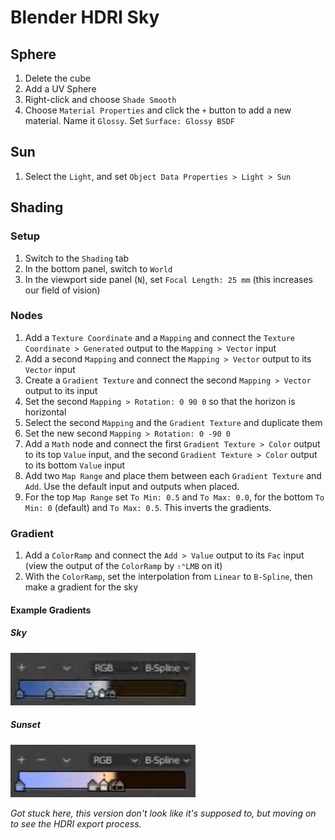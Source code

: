 # Blender HDRI Sky

## Sphere

1. Delete the cube
2. Add a UV Sphere
3. Right-click and choose `Shade Smooth`
4. Choose `Material Properties` and click the `+` button to add a new material. Name it `Glossy`. Set `Surface: Glossy BSDF`

## Sun

1. Select the `Light`, and set `Object Data Properties > Light > Sun`

## Shading

### Setup

1. Switch to the `Shading` tab
2. In the bottom panel, switch to `World`
3. In the viewport side panel (`N`), set `Focal Length: 25 mm` (this increases our field of vision)

### Nodes

1. Add a `Texture Coordinate` and a `Mapping` and connect the `Texture Coordinate > Generated` output to the `Mapping > Vector` input
2. Add a second `Mapping` and connect the `Mapping > Vector` output to its `Vector` input
3. Create a `Gradient Texture` and connect the second `Mapping > Vector` output to its input
4. Set the second `Mapping > Rotation: 0 90 0` so that the horizon is horizontal
5. Select the second `Mapping` and the `Gradient Texture` and duplicate them
6. Set the new second `Mapping > Rotation: 0 -90 0`
7. Add a `Math` node and connect the first `Gradient Texture > Color` output to its top `Value` input, and the second `Gradient Texture > Color` output to its bottom `Value` input
8. Add two `Map Range` and place them between each `Gradient Texture` and `Add`. Use the default input and outputs when placed.
9. For the top `Map Range` set `To Min: 0.5` and `To Max: 0.0`, for the bottom `To Min: 0` (default) and `To Max: 0.5`. This inverts the gradients.

### Gradient

1. Add a `ColorRamp` and connect the `Add > Value` output to its `Fac` input (view the output of the `ColorRamp` by `⇧⌃LMB` on it)
2. With the `ColorRamp`, set the interpolation from `Linear` to `B-Spline`, then make a gradient for the sky

#### Example Gradients

##### Sky

![Sky Gradient](assets/blender-hdri-ski-gradient-sky.png)

##### Sunset

![Sunset Gradient](assets/blender-hdri-ski-gradient-sunset.png)

*Got stuck here, this version don't look like it's supposed to, but moving on to see the HDRI export process.*

